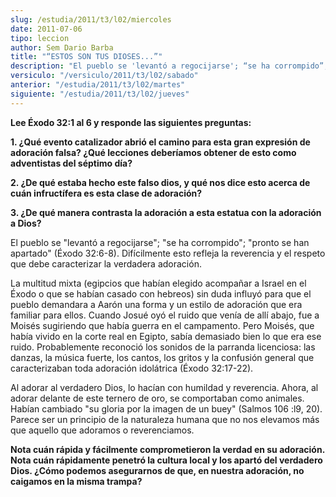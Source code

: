 ```yaml
---
slug: /estudia/2011/t3/l02/miercoles
date: 2011-07-06
tipo: leccion
author: Sem Dario Barba
title: "“ESTOS SON TUS DIOSES...”"
description: "El pueblo se 'levantó a regocijarse'; “se ha corrompido”; “pronto se han  apartado” (Éxodo 32:6-8). Difícilmente esto refleja la reverencia y el respeto  que debe caracterizar la verdadera adoración."
versiculo: "/versiculo/2011/t3/l02/sabado"
anterior: "/estudia/2011/t3/l02/martes"
siguiente: "/estudia/2011/t3/l02/jueves"
---
```


**Lee Éxodo 32:1 al 6 y responde las siguientes preguntas:**

**1\. ¿Qué evento catalizador abrió el camino para esta gran expresión de adoración falsa? ¿Qué lecciones deberíamos obtener de esto como adventistas del séptimo día?**

**2\. ¿De qué estaba hecho este falso dios, y qué nos dice esto acerca de cuán infructífera es esta clase de adoración?**

**3\. ¿De qué manera contrasta la adoración a esta estatua con la adoración a Dios?**

El pueblo se "levantó a regocijarse"; "se ha corrompido"; "pronto se han apartado" (Éxodo 32:6-8). Difícilmente esto refleja la reverencia y el respeto que debe caracterizar la verdadera adoración.

La multitud mixta (egipcios que habían elegido acompañar a Israel en el Éxodo o que se habían casado con hebreos) sin duda influyó para que el pueblo demandara a Aarón una forma y un estilo de adoración que era familiar para ellos. Cuando Josué oyó el ruido que venía de allí abajo, fue a Moisés sugiriendo que había guerra en el campamento. Pero Moisés, que había vivido en la corte real en Egipto, sabía demasiado bien lo que era ese ruido. Probablemente reconoció los sonidos de la parranda licenciosa: las danzas, la música fuerte, los cantos, los gritos y la confusión general que caracterizaban toda adoración idolátrica (Éxodo 32:17-22).

Al adorar al verdadero Dios, lo hacían con humildad y reverencia. Ahora, al adorar delante de este ternero de oro, se comportaban como animales. Habían cambiado "su gloria por la imagen de un buey" (Salmos 106 :l9, 20). Parece ser un principio de la naturaleza humana que no nos elevamos más que aquello que adoramos o reverenciamos.

**Nota cuán rápida y fácilmente comprometieron la verdad en su adoración. Nota cuán rápidamente penetró la cultura local y los apartó del verdadero Dios. ¿Cómo podemos asegurarnos de que, en nuestra adoración, no caigamos en la misma trampa?**

